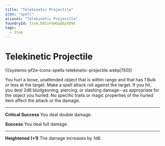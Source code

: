 ```yaml
---
title: "Telekinetic Projectile"
icon: "spell"
aliases: "Telekinetic Projectile"
foundryId: Item.D0CxFkWOqQEpXD9V
tags:
  - Item
---
```


# Telekinetic Projectile
![[systems-pf2e-icons-spells-telekinetic-projectile.webp|150]]

You hurl a loose, unattended object that is within range and that has 1 Bulk or less at the target. Make a spell attack roll against the target. If you hit, you deal 2d6 bludgeoning, piercing, or slashing damage--as appropriate for the object you hurled. No specific traits or magic properties of the hurled item affect the attack or the damage.

* * *

**Critical Success** You deal double damage.

**Success** You deal full damage.

* * *

**Heightened (+1)** The damage increases by 1d6.
